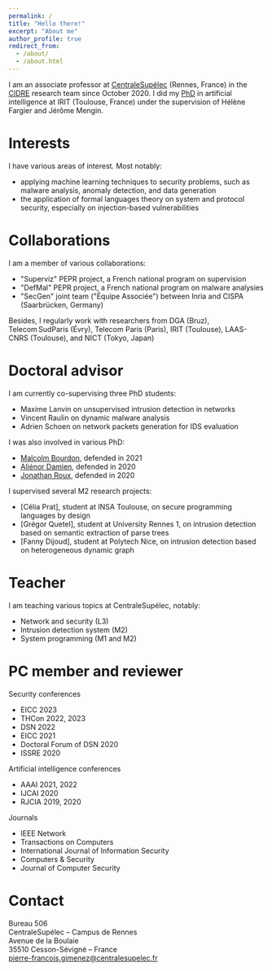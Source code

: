 ```yaml
---
permalink: /
title: "Hello there!"
excerpt: "About me"
author_profile: true
redirect_from: 
  - /about/
  - /about.html
---
```


I am an associate professor at [CentraleSupélec](https://www.centralesupelec.fr/) (Rennes, France) in the [CIDRE](https://team.inria.fr/cidre/) research team since October 2020. I did my [PhD](http://theses.fr/2018TOU30182) in artificial intelligence at IRIT (Toulouse, France) under the supervision of Hélène Fargier and Jérôme Mengin.

# Interests

I have various areas of interest. Most notably:
- applying machine learning techniques to security problems, such as malware analysis, anomaly detection, and data generation
- the application of formal languages theory on system and protocol security, especially on injection-based vulnerabilities

# Collaborations

I am a member of various collaborations:
- "Superviz" PEPR project, a French national program on supervision
- "DefMal" PEPR project, a French national program on malware analysies
- "SecGen" joint team ("Équipe Associée") between Inria and CISPA (Saarbrücken, Germany)

Besides, I regularly work with researchers from DGA (Bruz), Telecom SudParis (Évry), Telecom Paris (Paris), IRIT (Toulouse), LAAS-CNRS (Toulouse), and NICT (Tokyo, Japan)

# Doctoral advisor

I am currently co-supervising three PhD students:
- Maxime Lanvin on unsupervised intrusion detection in networks
- Vincent Raulin on dynamic malware analysis
- Adrien Schoen on network packets generation for IDS evaluation

I was also involved in various PhD:
- [Malcolm Bourdon](http://theses.fr/s261687), defended in 2021
- [Aliénor Damien](http://theses.fr/2020ISAT0001), defended in 2020
- [Jonathan Roux](http://theses.fr/2020TOU30011), defended in 2020

I supervised several M2 research projects:
- [Célia Prat], student at INSA Toulouse, on secure programming languages by design
- [Grégor Quetel], student at University Rennes 1, on intrusion detection based on semantic extraction of parse trees
- [Fanny Dijoud], student at Polytech Nice, on intrusion detection based on heterogeneous dynamic graph

# Teacher

I am teaching various topics at CentraleSupélec, notably:
- Network and security (L3)
- Intrusion detection system (M2)
- System programming (M1 and M2)

# PC member and reviewer

Security conferences
- EICC 2023
- THCon 2022, 2023
- DSN 2022
- EICC 2021
- Doctoral Forum of DSN 2020
- ISSRE 2020

Artificial intelligence conferences
- AAAI 2021, 2022
- IJCAI 2020
- RJCIA 2019, 2020

Journals
- IEEE Network
- Transactions on Computers
- International Journal of Information Security
- Computers & Security
- Journal of Computer Security

# Contact

Bureau 506  
CentraleSupélec – Campus de Rennes  
Avenue de la Boulaie  
35510 Cesson-Sévigné – France  
[pierre-francois.gimenez@centralesupelec.fr](mailto:pierre-francois.gimenez@centralesupelec.fr)
